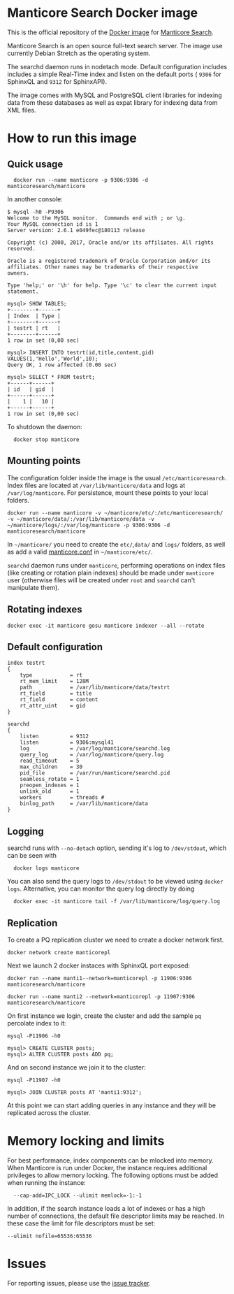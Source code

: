 # Manticore Search Docker image

This is the official repository of the [Docker image](https://hub.docker.com/r/manticoresearch/manticore/) for [Manticore Search](https://github.com/manticoresoftware/manticore).

Manticore Search is an open source full-text search server. The image use currently Debian Stretch as the operating system.

The searchd daemon runs in nodetach mode. Default configuration includes includes a simple Real-Time index and listen on the default ports ( `9306`  for SphinxQL and `9312` for SphinxAPI).

The image comes with MySQL  and PostgreSQL client libraries for indexing data from these databases as well as expat library for indexing data from XML files.


# How to run this image

## Quick usage

  ```
	docker run --name manticore -p 9306:9306 -d manticoresearch/manticore
  ```
  
  In another console:
  
  ```
  $ mysql -h0 -P9306
Welcome to the MySQL monitor.  Commands end with ; or \g.
Your MySQL connection id is 1
Server version: 2.6.1 e049fec@180113 release 

Copyright (c) 2000, 2017, Oracle and/or its affiliates. All rights reserved.

Oracle is a registered trademark of Oracle Corporation and/or its
affiliates. Other names may be trademarks of their respective
owners.

Type 'help;' or '\h' for help. Type '\c' to clear the current input statement.

mysql> SHOW TABLES;
+--------+------+
| Index  | Type |
+--------+------+
| testrt | rt   |
+--------+------+
1 row in set (0,00 sec)

mysql> INSERT INTO testrt(id,title,content,gid) VALUES(1,'Hello','World',10);
Query OK, 1 row affected (0.00 sec)

mysql> SELECT * FROM testrt;
+------+------+
| id   | gid  |
+------+------+
|    1 |   10 |
+------+------+
1 row in set (0,00 sec)
```

To shutdown the daemon:

```
  docker stop manticore
```

## Mounting points

The configuration folder inside the image is the usual `/etc/manticoresearch`. 
Index files are located at `/var/lib/manticore/data` and logs at `/var/log/manticore`.
For persistence, mount these points to your local folders.

```
docker run --name manticore -v ~/manticore/etc/:/etc/manticoresearch/ -v ~/manticore/data/:/var/lib/manticore/data -v ~/manticore/logs/:/var/log/manticore -p 9306:9306 -d manticoresearch/manticore
```
    
In `~/manticore/` you need to create the `etc/`,`data/` and `logs/` folders, as well as add a valid  [manticore.conf](https://github.com/manticoresoftware/docker/blob/master/manticore.conf)   in `~/manticore/etc/`.  

`searchd` daemon runs under `manticore`, performing operations on index files (like creating or rotation plain indexes) should be made under `manticore` user (otherwise files will be created under `root` and `searchd` can't manipulate them).

## Rotating indexes

```
docker exec -it manticore gosu manticore indexer --all --rotate
```

## Default configuration

```
index testrt
{
    type            = rt
    rt_mem_limit    = 128M
    path            = /var/lib/manticore/data/testrt
    rt_field        = title
    rt_field        = content
    rt_attr_uint    = gid
}

searchd
{
    listen          = 9312
    listen          = 9306:mysql41
    log             = /var/log/manticore/searchd.log
    query_log       = /var/log/manticore/query.log
    read_timeout    = 5
    max_children    = 30
    pid_file        = /var/run/manticore/searchd.pid
    seamless_rotate = 1
    preopen_indexes = 1
    unlink_old      = 1
    workers         = threads # 
    binlog_path     = /var/lib/manticore/data
}
```

## Logging

searchd runs with ``--no-detach`` option, sending it's log to `/dev/stdout`, which can be seen with 

```
  docker logs manticore
```

You can also send the query logs to `/dev/stdout` to be viewed using `docker logs`.
Alternative, you can monitor the query log directly by doing 

```
  docker exec -it manticore tail -f /var/lib/manticore/log/query.log
```

## Replication

To create a PQ replication cluster we need to create a docker network first.

```
docker network create manticorepl
```
Next we launch 2 docker instaces with SphinxQL port exposed:

```
docker run --name manti1--network=manticorepl -p 11906:9306 manticoresearch/manticore
```

```
docker run --name manti2 --network=manticorepl -p 11907:9306 manticoresearch/manticore
```
On first instance we login, create the cluster and add the sample `pq` percolate index to it:

```
mysql -P11906 -h0

mysql> CREATE CLUSTER posts;
mysql> ALTER CLUSTER posts ADD pq;
```

And on second instance we join it to the cluster:

```
mysql -P11907 -h0

mysql> JOIN CLUSTER posts AT 'manti1:9312';
```

At this point we can start adding queries in any instance and they will be replicated across the cluster.

# Memory locking and limits

For best performance, index components can be mlocked into memory. When Manticore is run under Docker, the instance requires additional privileges to allow memory locking. The following options must be added when running the instance:

```
  --cap-add=IPC_LOCK --ulimit memlock=-1:-1 
```
In addition, if the search instance loads a lot of indexes or has a high number of connections, the default file descriptor limits may be reached.  In these case the limit for file descriptors must be set:

```
--ulimit nofile=65536:65536
```

# Issues

For reporting issues, please use the [issue tracker](https://github.com/manticoresoftware/docker/issues).

